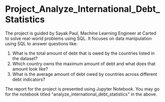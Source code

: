 # Project_Analyze_International_Debt_Statistics
The project is guided by Sayak Paul, Machine Learning Engineer at Carted to solve real-world problems using SQL. It focuses on data manipulation using SQL to answer questions like:
  1. What is the total amount of debt that is owed by the countries listed in the dataset?
  2. Which country owns the maximum amount of debt and what does that amount look like?
  3. What is the average amount of debt owed by countries across different debt indicators?

The report for the project is presented using Jupyter Notebook. You may go for the notebook titled "analyze_international_debt_statistics" in the above.
